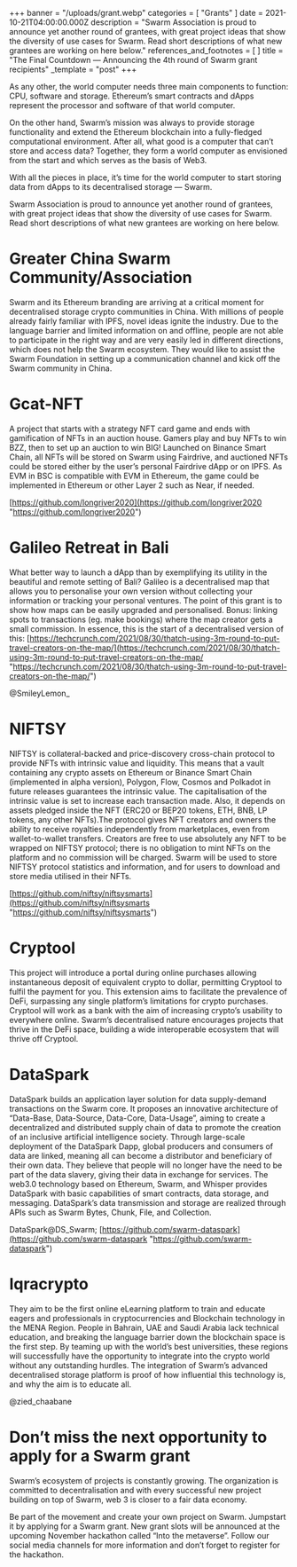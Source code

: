 +++
banner = "/uploads/grant.webp"
categories = [ "Grants" ]
date = 2021-10-21T04:00:00.000Z
description = "Swarm Association is proud to announce yet another round of grantees, with great project ideas that show the diversity of use cases for Swarm. Read short descriptions of what new grantees are working on here below."
references_and_footnotes = [ ]
title = "The Final Countdown — Announcing the 4th round of Swarm grant recipients"
_template = "post"
+++

As any other, the world computer needs three main components to function: CPU, software and storage. Ethereum’s smart contracts and dApps represent the processor and software of that world computer.

On the other hand, Swarm’s mission was always to provide storage functionality and extend the Ethereum blockchain into a fully-fledged computational environment. After all, what good is a computer that can’t store and access data? Together, they form a world computer as envisioned from the start and which serves as the basis of Web3.

With all the pieces in place, it’s time for the world computer to start storing data from dApps to its decentralised storage — Swarm.

Swarm Association is proud to announce yet another round of grantees, with great project ideas that show the diversity of use cases for Swarm. Read short descriptions of what new grantees are working on here below.

# Greater China Swarm Community/Association

Swarm and its Ethereum branding are arriving at a critical moment for decentralised storage crypto communities in China. With millions of people already fairly familiar with IPFS, novel ideas ignite the industry. Due to the language barrier and limited information on and offline, people are not able to participate in the right way and are very easily led in different directions, which does not help the Swarm ecosystem. They would like to assist the Swarm Foundation in setting up a communication channel and kick off the Swarm community in China.

# Gcat-NFT

A project that starts with a strategy NFT card game and ends with gamification of NFTs in an auction house. Gamers play and buy NFTs to win BZZ, then to set up an auction to win BIG! Launched on Binance Smart Chain, all NFTs will be stored on Swarm using Fairdrive, and auctioned NFTs could be stored either by the user’s personal Fairdrive dApp or on IPFS. As EVM in BSC is compatible with EVM in Ethereum, the game could be implemented in Ethereum or other Layer 2 such as Near, if needed.

[https://github.com/longriver2020](https://github.com/longriver2020 "https://github.com/longriver2020")

# Galileo Retreat in Bali

What better way to launch a dApp than by exemplifying its utility in the beautiful and remote setting of Bali? Galileo is a decentralised map that allows you to personalise your own version without collecting your information or tracking your personal ventures. The point of this grant is to show how maps can be easily upgraded and personalised. Bonus: linking spots to transactions (eg. make bookings) where the map creator gets a small commission. In essence, this is the start of a decentralised version of this: [https://techcrunch.com/2021/08/30/thatch-using-3m-round-to-put-travel-creators-on-the-map/](https://techcrunch.com/2021/08/30/thatch-using-3m-round-to-put-travel-creators-on-the-map/ "https://techcrunch.com/2021/08/30/thatch-using-3m-round-to-put-travel-creators-on-the-map/")

@SmileyLemon_

# NIFTSY

NIFTSY is collateral-backed and price-discovery cross-chain protocol to provide NFTs with intrinsic value and liquidity. This means that a vault containing any crypto assets on Ethereum or Binance Smart Chain (implemented in alpha version), Polygon, Flow, Cosmos and Polkadot in future releases guarantees the intrinsic value. The capitalisation of the intrinsic value is set to increase each transaction made. Also, it depends on assets pledged inside the NFT (ERC20 or BEP20 tokens, ETH, BNB, LP tokens, any other NFTs).The protocol gives NFT creators and owners the ability to receive royalties independently from marketplaces, even from wallet-to-wallet transfers. Creators are free to use absolutely any NFT to be wrapped on NIFTSY protocol; there is no obligation to mint NFTs on the platform and no commission will be charged. Swarm will be used to store NIFTSY protocol statistics and information, and for users to download and store media utilised in their NFTs.

[https://github.com/niftsy/niftsysmarts](https://github.com/niftsy/niftsysmarts "https://github.com/niftsy/niftsysmarts")

# Cryptool

This project will introduce a portal during online purchases allowing instantaneous deposit of equivalent crypto to dollar, permitting Cryptool to fulfil the payment for you. This extension aims to facilitate the prevalence of DeFi, surpassing any single platform’s limitations for crypto purchases. Cryptool will work as a bank with the aim of increasing crypto’s usability to everywhere online. Swarm’s decentralised nature encourages projects that thrive in the DeFi space, building a wide interoperable ecosystem that will thrive off Cryptool.

# DataSpark

DataSpark builds an application layer solution for data supply-demand transactions on the Swarm core. It proposes an innovative architecture of “Data-Base, Data-Source, Data-Core, Data-Usage”, aiming to create a decentralized and distributed supply chain of data to promote the creation of an inclusive artificial intelligence society. Through large-scale deployment of the DataSpark Dapp, global producers and consumers of data are linked, meaning all can become a distributor and beneficiary of their own data. They believe that people will no longer have the need to be part of the data slavery, giving their data in exchange for services. The web3.0 technology based on Ethereum, Swarm, and Whisper provides DataSpark with basic capabilities of smart contracts, data storage, and messaging. DataSpark’s data transmission and storage are realized through APIs such as Swarm Bytes, Chunk, File, and Collection.

DataSpark@DS_Swarm; [https://github.com/swarm-dataspark](https://github.com/swarm-dataspark "https://github.com/swarm-dataspark")

# Iqracrypto

They aim to be the first online eLearning platform to train and educate eagers and professionals in cryptocurrencies and Blockchain technology in the MENA Region. People in Bahrain, UAE and Saudi Arabia lack technical education, and breaking the language barrier down the blockchain space is the first step. By teaming up with the world’s best universities, these regions will successfully have the opportunity to integrate into the crypto world without any outstanding hurdles. The integration of Swarm’s advanced decentralised storage platform is proof of how influential this technology is, and why the aim is to educate all.

@zied_chaabane

# Don’t miss the next opportunity to apply for a Swarm grant

Swarm’s ecosystem of projects is constantly growing. The organization is committed to decentralisation and with every successful new project building on top of Swarm, web 3 is closer to a fair data economy.

Be part of the movement and create your own project on Swarm. Jumpstart it by applying for a Swarm grant. New grant slots will be announced at the upcoming November hackathon called “Into the metaverse”. Follow our social media channels for more information and don’t forget to register for the hackathon.
